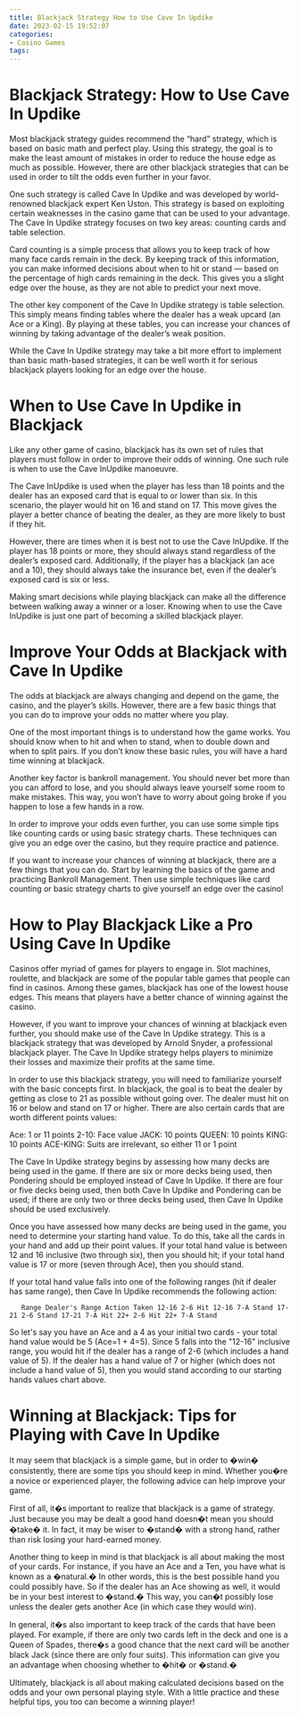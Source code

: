 ```yaml
---
title: Blackjack Strategy How to Use Cave In Updike
date: 2023-02-15 19:52:07
categories:
- Casino Games
tags:
---
```



#  Blackjack Strategy: How to Use Cave In Updike

Most blackjack strategy guides recommend the “hard” strategy, which is based on basic math and perfect play. Using this strategy, the goal is to make the least amount of mistakes in order to reduce the house edge as much as possible. However, there are other blackjack strategies that can be used in order to tilt the odds even further in your favor.

One such strategy is called Cave In Updike and was developed by world-renowned blackjack expert Ken Uston. This strategy is based on exploiting certain weaknesses in the casino game that can be used to your advantage. The Cave In Updike strategy focuses on two key areas: counting cards and table selection.

Card counting is a simple process that allows you to keep track of how many face cards remain in the deck. By keeping track of this information, you can make informed decisions about when to hit or stand — based on the percentage of high cards remaining in the deck. This gives you a slight edge over the house, as they are not able to predict your next move.

The other key component of the Cave In Updike strategy is table selection. This simply means finding tables where the dealer has a weak upcard (an Ace or a King). By playing at these tables, you can increase your chances of winning by taking advantage of the dealer’s weak position.

While the Cave In Updike strategy may take a bit more effort to implement than basic math-based strategies, it can be well worth it for serious blackjack players looking for an edge over the house.

#  When to Use Cave In Updike in Blackjack 

Like any other game of casino, blackjack has its own set of rules that players must follow in order to improve their odds of winning. One such rule is when to use the Cave InUpdike manoeuvre.

The Cave InUpdike is used when the player has less than 18 points and the dealer has an exposed card that is equal to or lower than six. In this scenario, the player would hit on 16 and stand on 17. This move gives the player a better chance of beating the dealer, as they are more likely to bust if they hit.

However, there are times when it is best not to use the Cave InUpdike. If the player has 18 points or more, they should always stand regardless of the dealer’s exposed card. Additionally, if the player has a blackjack (an ace and a 10), they should always take the insurance bet, even if the dealer’s exposed card is six or less.

Making smart decisions while playing blackjack can make all the difference between walking away a winner or a loser. Knowing when to use the Cave InUpdike is just one part of becoming a skilled blackjack player.

#  Improve Your Odds at Blackjack with Cave In Updike

The odds at blackjack are always changing and depend on the game, the casino, and the player’s skills. However, there are a few basic things that you can do to improve your odds no matter where you play.

One of the most important things is to understand how the game works. You should know when to hit and when to stand, when to double down and when to split pairs. If you don’t know these basic rules, you will have a hard time winning at blackjack.

Another key factor is bankroll management. You should never bet more than you can afford to lose, and you should always leave yourself some room to make mistakes. This way, you won’t have to worry about going broke if you happen to lose a few hands in a row.

In order to improve your odds even further, you can use some simple tips like counting cards or using basic strategy charts. These techniques can give you an edge over the casino, but they require practice and patience.

If you want to increase your chances of winning at blackjack, there are a few things that you can do. Start by learning the basics of the game and practicing Bankroll Management. Then use simple techniques like card counting or basic strategy charts to give yourself an edge over the casino!

#  How to Play Blackjack Like a Pro Using Cave In Updike

Casinos offer myriad of games for players to engage in. Slot machines, roulette, and blackjack are some of the popular table games that people can find in casinos. Among these games, blackjack has one of the lowest house edges. This means that players have a better chance of winning against the casino.

However, if you want to improve your chances of winning at blackjack even further, you should make use of the Cave In Updike strategy. This is a blackjack strategy that was developed by Arnold Snyder, a professional blackjack player. The Cave In Updike strategy helps players to minimize their losses and maximize their profits at the same time.

In order to use this blackjack strategy, you will need to familiarize yourself with the basic concepts first. In blackjack, the goal is to beat the dealer by getting as close to 21 as possible without going over. The dealer must hit on 16 or below and stand on 17 or higher. There are also certain cards that are worth different points values:

Ace: 1 or 11 points
2-10: Face value
JACK: 10 points
QUEEN: 10 points
KING: 10 points
ACE-KING: Suits are irrelevant, so either 11 or 1 point


The Cave In Updike strategy begins by assessing how many decks are being used in the game. If there are six or more decks being used, then Pondering should be employed instead of Cave In Updike. If there are four or five decks being used, then both Cave In Updike and Pondering can be used; if there are only two or three decks being used, then Cave In Updike should be used exclusively.

Once you have assessed how many decks are being used in the game, you need to determine your starting hand value. To do this, take all the cards in your hand and add up their point values. If your total hand value is between 12 and 16 inclusive (two through six), then you should hit; if your total hand value is 17 or more (seven through Ace), then you should stand. 

If your total hand value falls into one of the following ranges (hit if dealer has same range), then Cave In Updike recommends the following action:

       Range Dealer's Range Action Taken 12-16 2-6 Hit 12-16 7-A Stand 17-21 2-6 Stand 17-21 7-A Hit 22+ 2-6 Hit 22+ 7-A Stand



 So let's say you have an Ace and a 4 as your initial two cards - your total hand value would be 5 (Ace=1 + 4=5). Since 5 falls into the "12-16" inclusive range, you would hit if the dealer has a range of 2-6 (which includes a hand value of 5). If the dealer has a hand value of 7 or higher (which does not include a hand value of 5), then you would stand according to our starting hands values chart above.

#  Winning at Blackjack: Tips for Playing with Cave In Updike

It may seem that blackjack is a simple game, but in order to �win� consistently, there are some tips you should keep in mind. Whether you�re a novice or experienced player, the following advice can help improve your game.

First of all, it�s important to realize that blackjack is a game of strategy. Just because you may be dealt a good hand doesn�t mean you should �take� it. In fact, it may be wiser to �stand� with a strong hand, rather than risk losing your hard-earned money.

Another thing to keep in mind is that blackjack is all about making the most of your cards. For instance, if you have an Ace and a Ten, you have what is known as a �natural.� In other words, this is the best possible hand you could possibly have. So if the dealer has an Ace showing as well, it would be in your best interest to �stand.� This way, you can�t possibly lose unless the dealer gets another Ace (in which case they would win).

In general, it�s also important to keep track of the cards that have been played. For example, if there are only two cards left in the deck and one is a Queen of Spades, there�s a good chance that the next card will be another black Jack (since there are only four suits). This information can give you an advantage when choosing whether to �hit� or �stand.�

Ultimately, blackjack is all about making calculated decisions based on the odds and your own personal playing style. With a little practice and these helpful tips, you too can become a winning player!